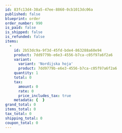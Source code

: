 ```yaml
---
id: 83fc13d4-38a5-47ee-8860-0cb1013dc06a
published: false
blueprint: order
order_number: 990
is_paid: false
is_shipped: false
is_refunded: false
items:
  -
    id: 2b53dc9a-9f3d-45fd-bde4-863288a60e94
    product: 7dd9779b-e6e3-4556-b7ca-c05f97a6f2a6
    variant:
      variant: 'Nordijska hoja'
      product: 7dd9779b-e6e3-4556-b7ca-c05f97a6f2a6
    quantity: 1
    total: 0
    tax:
      amount: 0
      rate: 0
      price_includes_tax: true
    metadata: {  }
grand_total: 0
items_total: 0
tax_total: 0
shipping_total: 0
coupon_total: 0
---
```

